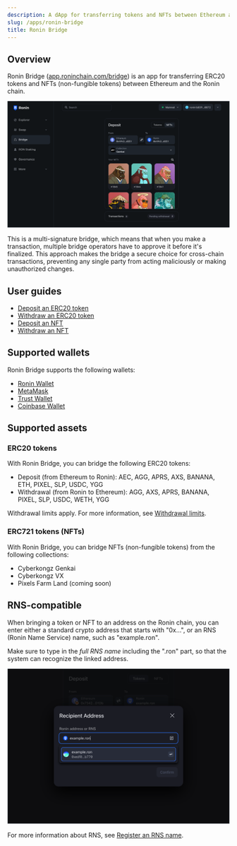 ```yaml
---
description: A dApp for transferring tokens and NFTs between Ethereum and Ronin.
slug: /apps/ronin-bridge
title: Ronin Bridge
---
```


## Overview

Ronin Bridge ([app.roninchain.com/bridge](https://app.roninchain.com/bridge)) is an app for transferring ERC20 tokens and NFTs (non-fungible tokens) between Ethereum and the Ronin chain.

![bridge-home](./assets/bridge-home.png)

This is a multi-signature bridge, which means that when you make a transaction, multiple bridge operators have to approve it before it's finalized. This approach makes the bridge a secure choice for cross-chain transactions, preventing any single party from acting maliciously or making unauthorized changes.

## User guides

* [Deposit an ERC20 token](./guides/deposit-token.md)
* [Withdraw an ERC20 token](./guides/withdraw-token.md)
* [Deposit an NFT](./guides/deposit-nft.md)
* [Withdraw an NFT](./guides/withdraw-nft.md)

## Supported wallets

Ronin Bridge supports the following wallets:

* [Ronin Wallet](https://wallet.roninchain.com/)
* [MetaMask](https://metamask.io/)
* [Trust Wallet](https://trustwallet.com/)
* [Coinbase Wallet](https://www.coinbase.com/wallet)

## Supported assets

### ERC20 tokens

With Ronin Bridge, you can bridge the following ERC20 tokens:

* Deposit (from Ethereum to Ronin): AEC, AGG, APRS, AXS, BANANA, ETH, PIXEL, SLP, USDC, YGG
* Withdrawal (from Ronin to Ethereum): AGG, AXS, APRS, BANANA, PIXEL, SLP, USDC, WETH, YGG

Withdrawal limits apply. For more information, see [Withdrawal limits](./reference/withdrawal-limits.md).

### ERC721 tokens (NFTs)

With Ronin Bridge, you can bridge NFTs (non-fungible tokens) from the following collections:

* Cyberkongz Genkai
* Cyberkongz VX
* Pixels Farm Land (coming soon)

## RNS-compatible

When bringing a token or NFT to an address on the Ronin chain, you can enter either a standard crypto address that starts with "0x...", or an RNS (Ronin Name Service) name, such as "example.ron".

Make sure to type in the *full RNS name* including the ".ron" part, so that the system can recognize the linked address.

![bridge-rns](./assets/bridge-rns.png)

For more information about RNS, see [Register an RNS name](../rns/guides/register/regular.md).
